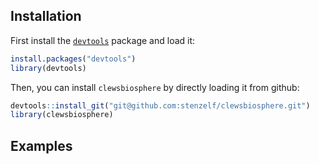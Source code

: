## Installation

First install the [`devtools`](https://rawgit.com/rstudio/cheatsheets/master/package-development.pdf) package and load it:

```R
install.packages("devtools")
library(devtools)
```

Then, you can install `clewsbiosphere` by directly loading it from github:

```R
devtools::install_git("git@github.com:stenzelf/clewsbiosphere.git")
library(clewsbiosphere)
```

## Examples
